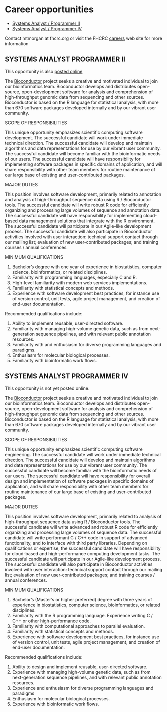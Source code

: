 # Career opportunities

* [Systems Analyst / Programmer II](#SAPII)  
* [Systems Analyst / Programmer IV](#SAPIV)

Contact mtmorgan at fhcrc.org or visit the FHCRC [careers][] web site
for more information

<h2 id="SAPII" />SYSTEMS ANALYST PROGRAMMER  II</h2>

This opportunity is also
[posted online](https://careers-fhcrc.icims.com/jobs/2964/systems-analyst-programmer-ii%2c-bioconductor/job)

The [Bioconductor](/) project seeks a creative
and motivated individual to join our bioinformatics team. Bioconductor
develops and distributes open-source, open-development software for
analysis and comprehension of high-throughput genomic data from
sequencing and other sources. Bioconductor is based on the R language
for statistical analysis, with more than 670 software packages
developed internally and by our vibrant user community.

SCOPE OF RESPONSIBILITIES

This unique opportunity emphasizes scientific computing software
development. The successful candidate will work under immediate
technical direction. The successful candidate will develop and
maintain algorithms and data representations for use by our vibrant
user community. The successful candidate will become familiar with the
bioinformatic needs of our users. The successful candidate will have
responsibility for implementing software packages in specific domains
of application, and will share responsibility with other team members
for routine maintenance of our large base of existing and
user-contributed packages.

MAJOR DUTIES

This position involves software development, primarily related to
annotation and analysis of high-throughput sequence data using R /
Bioconductor tools. The successful candidate will write robust R code
for efficiently organizing and processing large volumes of sequence
and annotation data. The successful candidate will have responsibility
for implementing cloud-based data management solutions that integrate
with the R environment. The successful candidate will participate in
our Agile-like development process. The successful candidate will also
participate in Bioconductor activities involved with user interaction:
technical support contact through our mailing list; evaluation of new
user-contributed packages; and training courses / annual conferences.

MINIMUM QUALIFICATIONS

1. Bachelor’s degree with one year of experience in biostatistics,
   computer science, bioinformatics, or related disciplines.
2. Familiarity with programming languages, especially C and R.
3. High-level familiarity with modern web services implementations.
4. Familiarity with statistical concepts and methods.
5. Experience with software development best practices, for instance
   use of version control, unit tests, agile project management, and
   creation of end-user documentation.

Recommended qualifications include:

1. Ability to implement reusable, user-directed software.
2. Familiarity with managing high-volume genetic data, such as from
   next-generation sequence pipelines, and with relevant public
   annotation resources.
3. Familiarity with and enthusiasm for diverse programming languages
   and paradigms.
4. Enthusiasm for molecular biological processes.
5. Familiarity with bioinformatic work flows.

<h2 id="SAPIV">SYSTEMS ANALYST PROGRAMMER  IV</h2>

This opportunity is not yet posted online.

The [Bioconductor] project seeks a creative and motivated individual
to join our bioinformatics team. Bioconductor develops and distributes
open-source, open-development software for analysis and comprehension
of high-throughput genomic data from sequencing and other
sources. Bioconductor is based on the R language for statistical
analysis, with more than 670 software packages developed internally
and by our vibrant user community.

SCOPE OF RESPONSIBILITIES

This unique opportunity emphasizes scientific computing software
engineering. The successful candidate will work under immediate
technical direction. The successful candidate will develop and
maintain algorithms and data representations for use by our vibrant
user community. The successful candidate will become familiar with the
bioinformatic needs of our users. The successful candidate will have
responsibility for overall design and implementation of software
packages in specific domains of application, and will share
responsibility with other team members for routine maintenance of our
large base of existing and user-contributed packages.

MAJOR DUTIES

This position involves software development, primarily related to
analysis of high-throughput sequence data using R / Bioconductor
tools. The successful candidate will write advanced and robust R code
for efficiently organizing and processing large volumes of sequence
data. The successful candidate will write performant C / C++ code in
support of advanced functionality, and to interface with third party
libraries. Depending on qualifications or expertise, the successful
candidate will have responsibility for cloud-based and
high-performance computing development tasks. The successful candidate
will participate in our Agile-like development process. The successful
candidate will also participate in Bioconductor activities involved
with user interaction: technical support contact through our mailing
list; evaluation of new user-contributed packages; and training
courses / annual conferences.

MINIMUM QUALIFICATIONS

1. Bachelor’s (Master’s or higher preferred) degree with three years
   of experience in biostatistics, computer science, bioinformatics,
   or related disciplines.
2. Familiarity with the R programming language. Experience writing C /
   C++ or other high-performance code.
3. Familiarity with computational approaches to parallel evaluation.
4. Familiarity with statistical concepts and methods.
5. Experience with software development best practices, for instance
   use of version control, unit tests, agile project management, and
   creation of end-user documentation.

Recommended qualifications include:

1. Ability to design and implement reusable, user-directed software.
2. Experience with managing high-volume genetic data, such as from
   next-generation sequence pipelines, and with relevant public
   annotation resources.
3. Experience and enthusiasm for diverse programming languages and
   paradigms
4. Enthusiasm for molecular biological processes.
5. Experience with bioinformatic work flows.

[careers]: https://careers-fhcrc.icims.com
[Bioconductor]: http://bioconductor.org
